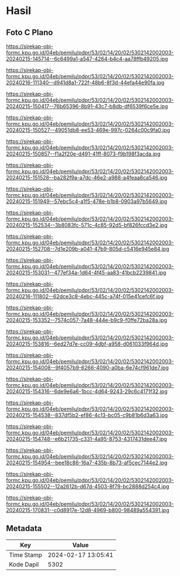 # Hasil

## Foto C Plano

https://sirekap-obj-formc.kpu.go.id/04eb/pemilu/pdpr/53/02/14/20/02/5302142002003-20240215-145714--6c6499a1-a547-4264-b4c4-aa78ffb49205.jpg

https://sirekap-obj-formc.kpu.go.id/04eb/pemilu/pdpr/53/02/14/20/02/5302142002003-20240216-111340--d941d8a1-722f-48b6-8f3d-44efa44e90fa.jpg

https://sirekap-obj-formc.kpu.go.id/04eb/pemilu/pdpr/53/02/14/20/02/5302142002003-20240215-150417--76b65396-8b91-43c7-b8db-df6539f6ce5e.jpg

https://sirekap-obj-formc.kpu.go.id/04eb/pemilu/pdpr/53/02/14/20/02/5302142002003-20240215-150527--49051db8-ee53-469e-997c-0264c00c9fa0.jpg

https://sirekap-obj-formc.kpu.go.id/04eb/pemilu/pdpr/53/02/14/20/02/5302142002003-20240215-150857--f1a2f20e-d491-41ff-8073-f9b198f3acda.jpg

https://sirekap-obj-formc.kpu.go.id/04eb/pemilu/pdpr/53/02/14/20/02/5302142002003-20240215-151528--ba282f9a-a7dc-46e2-a988-a4feaa8ca546.jpg

https://sirekap-obj-formc.kpu.go.id/04eb/pemilu/pdpr/53/02/14/20/02/5302142002003-20240215-151949--57ebc5c4-a1f5-478e-b1b8-0903a97b5649.jpg

https://sirekap-obj-formc.kpu.go.id/04eb/pemilu/pdpr/53/02/14/20/02/5302142002003-20240215-152534--3b8083fc-571c-4c85-92d5-bf826fccd3e2.jpg

https://sirekap-obj-formc.kpu.go.id/04eb/pemilu/pdpr/53/02/14/20/02/5302142002003-20240215-152708--7d1e209b-a041-47b9-805d-c5416e945e84.jpg

https://sirekap-obj-formc.kpu.go.id/04eb/pemilu/pdpr/53/02/14/20/02/5302142002003-20240215-153031--477ef34a-1d64-4f45-aa83-41bcb2239841.jpg

https://sirekap-obj-formc.kpu.go.id/04eb/pemilu/pdpr/53/02/14/20/02/5302142002003-20240216-111802--62dce3c8-4ebc-445c-a74f-015e41cefc6f.jpg

https://sirekap-obj-formc.kpu.go.id/04eb/pemilu/pdpr/53/02/14/20/02/5302142002003-20240215-153352--7574c057-7a48-444e-b9c9-f0ffe72ba28a.jpg

https://sirekap-obj-formc.kpu.go.id/04eb/pemilu/pdpr/53/02/14/20/02/5302142002003-20240215-153816--6ed27d7e-cc09-4dbf-a958-d061033f964d.jpg

https://sirekap-obj-formc.kpu.go.id/04eb/pemilu/pdpr/53/02/14/20/02/5302142002003-20240215-154008--9f4057b9-6266-4090-a0ba-6e74cf961de7.jpg

https://sirekap-obj-formc.kpu.go.id/04eb/pemilu/pdpr/53/02/14/20/02/5302142002003-20240215-154316--6de9e6a6-1bcc-4d64-9243-29c6c4171f32.jpg

https://sirekap-obj-formc.kpu.go.id/04eb/pemilu/pdpr/53/02/14/20/02/5302142002003-20240215-154538--837df5b2-ef86-4c13-bc05-c9b81b6d3a63.jpg

https://sirekap-obj-formc.kpu.go.id/04eb/pemilu/pdpr/53/02/14/20/02/5302142002003-20240215-154748--e6b21735-c331-4a95-8753-4317431dee47.jpg

https://sirekap-obj-formc.kpu.go.id/04eb/pemilu/pdpr/53/02/14/20/02/5302142002003-20240215-154954--bee18c86-16a7-435b-8b73-af5cec7144e2.jpg

https://sirekap-obj-formc.kpu.go.id/04eb/pemilu/pdpr/53/02/14/20/02/5302142002003-20240215-155502--12a2612b-d67d-4503-8f79-bc2888d254c4.jpg

https://sirekap-obj-formc.kpu.go.id/04eb/pemilu/pdpr/53/02/14/20/02/5302142002003-20240215-170831--c0d8917e-12d8-4969-b800-98489a554391.jpg


## Metadata

| Key        | Value               |
| ---------- | ------------------- |
| Time Stamp | 2024-02-17 13:05:41 |
| Kode Dapil | 5302                |



